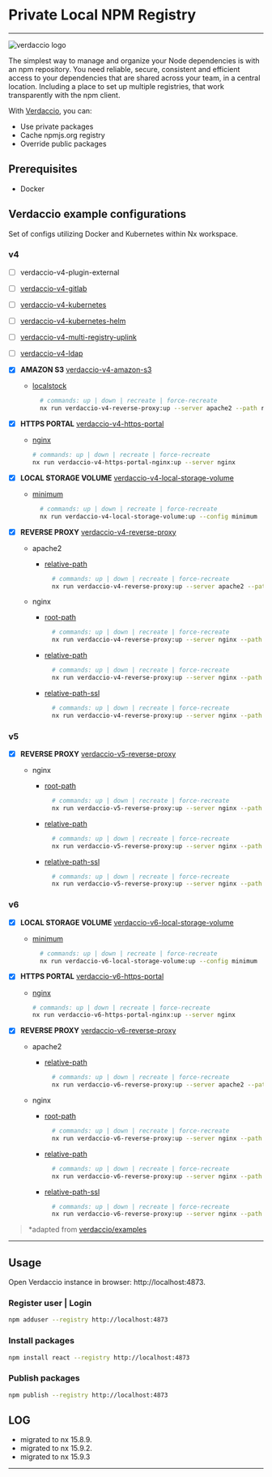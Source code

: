 # Private Local NPM Registry

---

![verdaccio logo](https://cdn.verdaccio.dev/readme/verdaccio@2x.png)

The simplest way to manage and organize your Node dependencies is with an npm repository. You need reliable, secure, consistent and efficient access to your dependencies that are shared across your team, in a central location. Including a place to set up multiple registries, that work transparently with the npm client.

With [Verdaccio](https://verdaccio.org/), you can:

- Use private packages
- Cache npmjs.org registry
- Override public packages

## Prerequisites

- Docker

## Verdaccio example configurations

Set of configs utilizing Docker and Kubernetes within Nx workspace.

### v4

- [ ] verdaccio-v4-plugin-external

- [ ] [verdaccio-v4-gitlab](libs/verdaccio/v4/gitlab/src/lib/README.md)

- [ ] [verdaccio-v4-kubernetes](libs/verdaccio/v4/kubernetes/src/lib/README.md)

- [ ] [verdaccio-v4-kubernetes-helm](libs/verdaccio/v4/kubernetes-helm/src/lib/README.md)

- [ ] [verdaccio-v4-multi-registry-uplink](libs/verdaccio/v4/multi-registry-uplink/src/lib/README.md)

- [ ] [verdaccio-v4-ldap](libs/verdaccio/v4/ldap/src/lib/README.md)

- [x] __AMAZON S3__ [verdaccio-v4-amazon-s3](libs/verdaccio/v4/amazon-s3/project.json)

  - [localstock](libs/verdaccio/v4/amazon-s3/src/localstock/README.md)

    ```bash
      # commands: up | down | recreate | force-recreate  
      nx run verdaccio-v4-reverse-proxy:up --server apache2 --path relative-path
    ```

- [x] __HTTPS PORTAL__ [verdaccio-v4-https-portal](libs/verdaccio/v4/https-portal/project.json)

  - [nginx](libs/verdaccio/v4/https-portal/src/lib/nginx/README.md)

    ```bash
    # commands: up | down | recreate | force-recreate      
    nx run verdaccio-v4-https-portal-nginx:up --server nginx
    ```

- [x] __LOCAL STORAGE VOLUME__ [verdaccio-v4-local-storage-volume](libs/verdaccio/v4/local-storage-volume/project.json)

  - [minimum](libs/verdaccio/v4/local-storage-volume/src/minimum/README.md)

      ```bash
        # commands: up | down | recreate | force-recreate  
        nx run verdaccio-v4-local-storage-volume:up --config minimum
      ```

- [x] __REVERSE PROXY__ [verdaccio-v4-reverse-proxy](libs/verdaccio/v4/reverse-proxy/project.json)

  - apache2

    - [relative-path](libs/verdaccio/v4/reverse-proxy/src/lib/apache2/relative-path-ssl/README.md)

      ```bash
        # commands: up | down | recreate | force-recreate  
        nx run verdaccio-v4-reverse-proxy:up --server apache2 --path relative-path
      ```

  - nginx

    - [root-path](libs/verdaccio/v4/reverse-proxy/src/lib/nginx/root-path/README.md)

      ```bash
        # commands: up | down | recreate | force-recreate  
        nx run verdaccio-v4-reverse-proxy:up --server nginx --path root-path
      ```

    - [relative-path](libs/verdaccio/v4/reverse-proxy/src/lib/nginx/relative-path/README.md)

      ```bash
        # commands: up | down | recreate | force-recreate  
        nx run verdaccio-v4-reverse-proxy:up --server nginx --path relative-path
      ```

    - [relative-path-ssl](libs/verdaccio/v4/reverse-proxy/src/lib/nginx/relative-path-ssl/README.md)

      ```bash
        # commands: up | down | recreate | force-recreate  
        nx run verdaccio-v4-reverse-proxy:up --server nginx --path relative-path-ssl
      ```

### v5

- [x] __REVERSE PROXY__ [verdaccio-v5-reverse-proxy](libs/verdaccio/v5/reverse-proxy/project.json)

  - nginx

    - [root-path](libs/verdaccio/v5/reverse-proxy/src/lib/nginx/root-path/README.md)

      ```bash
        # commands: up | down | recreate | force-recreate  
        nx run verdaccio-v5-reverse-proxy:up --server nginx --path root-path
      ```

    - [relative-path](libs/verdaccio/v5/reverse-proxy/src/lib/nginx/relative-path/README.md)

      ```bash
        # commands: up | down | recreate | force-recreate  
        nx run verdaccio-v5-reverse-proxy:up --server nginx --path relative-path
      ```

    - [relative-path-ssl](libs/verdaccio/v5/reverse-proxy/src/lib/nginx/relative-path-ssl/README.md)

      ```bash
        # commands: up | down | recreate | force-recreate  
        nx run verdaccio-v5-reverse-proxy:up --server nginx --path relative-path-ssl
      ```

### v6

- [x] __LOCAL STORAGE VOLUME__ [verdaccio-v6-local-storage-volume](libs/verdaccio/v6/local-storage-volume/project.json)

  - [minimum](libs/verdaccio/v6/local-storage-volume/src/minimum/README.md)

      ```bash
        # commands: up | down | recreate | force-recreate  
        nx run verdaccio-v6-local-storage-volume:up --config minimum
      ```

- [x] __HTTPS PORTAL__ [verdaccio-v6-https-portal](libs/verdaccio/v6/https-portal/project.json)

  - [nginx](libs/verdaccio/v6/https-portal/src/lib/nginx/README.md)
  
    ```bash
    # commands: up | down | recreate | force-recreate  
    nx run verdaccio-v6-https-portal-nginx:up --server nginx
    ```

- [x] __REVERSE PROXY__ [verdaccio-v6-reverse-proxy](libs/verdaccio/v6/reverse-proxy/project.json)

  - apache2

    - [relative-path](libs/verdaccio/v6/reverse-proxy/src/lib/apache2/relative-path-ssl/README.md)

      ```bash
        # commands: up | down | recreate | force-recreate  
        nx run verdaccio-v6-reverse-proxy:up --server apache2 --path relative-path
      ```

  - nginx

    - [root-path](libs/verdaccio/v6/reverse-proxy/src/lib/nginx/root-path/README.md)

      ```bash
        # commands: up | down | recreate | force-recreate  
        nx run verdaccio-v6-reverse-proxy:up --server nginx --path root-path
      ```

    - [relative-path](libs/verdaccio/v6/reverse-proxy/src/lib/nginx/relative-path/README.md)

      ```bash
        # commands: up | down | recreate | force-recreate  
        nx run verdaccio-v6-reverse-proxy:up --server nginx --path relative-path
      ```

    - [relative-path-ssl](libs/verdaccio/v6/reverse-proxy/src/lib/nginx/relative-path-ssl/README.md)

      ```bash
        # commands: up | down | recreate | force-recreate  
        nx run verdaccio-v6-reverse-proxy:up --server nginx --path relative-path-ssl
      ```

> *adapted from [verdaccio/examples](https://github.com/verdaccio/verdaccio/tree/master/docker-examples)

---

## Usage

Open Verdaccio instance in browser: http://localhost:4873.

### Register user | Login

```bash
npm adduser --registry http://localhost:4873
```

### Install packages

```bash
npm install react --registry http://localhost:4873
```

### Publish packages

```bash
npm publish --registry http://localhost:4873
```

## LOG

- migrated to nx 15.8.9.
- migrated to nx 15.9.2.
- migrated to nx 15.9.3

---
